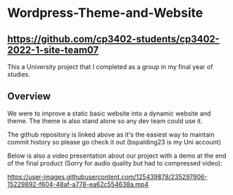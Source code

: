 # Wordpress-Theme-and-Website
## https://github.com/cp3402-students/cp3402-2022-1-site-team07

This a University project that I completed as a group in my final year of studies.

## Overview
We were to improve a static basic website into a dynamic website and theme. The theme is also stand alone so any dev team could use it.

The github repository is linked above as it's the easiest way to maintain commit history so please go check it out (bspalding23 is my Uni account)

Below is also a video presentation about our project with a demo at the end of the final product (Sorry for audio quality but had to compressed video):

https://user-images.githubusercontent.com/125439878/235297906-15229892-f604-48af-a778-ea62c554638a.mp4
